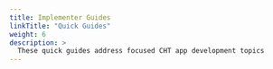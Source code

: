 ```yaml
---
title: Implementer Guides
linkTitle: "Quick Guides"
weight: 6
description: >
  These quick guides address focused CHT app development topics
---
```


